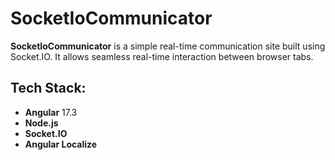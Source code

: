 # SocketIoCommunicator

**SocketIoCommunicator** is a simple real-time communication site built using Socket.IO. It allows seamless real-time interaction between browser tabs.

## Tech Stack:
- **Angular** 17.3
- **Node.js**
- **Socket.IO**
- **Angular Localize**
